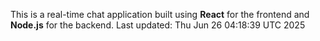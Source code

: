 This is a real-time chat application built using **React** for the frontend and **Node.js** for the backend.
Last updated: Thu Jun 26 04:18:39 UTC 2025
